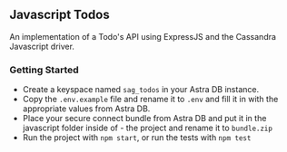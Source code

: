 ## Javascript Todos

An implementation of a Todo's API using ExpressJS and the Cassandra Javascript driver.

### Getting Started

- Create a keyspace named `sag_todos` in your Astra DB instance.
- Copy the `.env.example` file and rename it to `.env` and fill it in with the appropriate values from Astra DB.
- Place your secure connect bundle from Astra DB and put it in the javascript folder inside of - the project and rename it to `bundle.zip`
- Run the project with `npm start`, or run the tests with `npm test`
